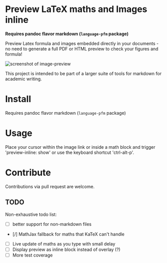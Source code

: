 # Preview LaTeX maths and Images inline

**Requires pandoc flavor markdown (`language-pfm` package)**


Preview Latex formula and images embedded directly in your documents - no need to generate a full PDF or HTML preview to check your figures and formula!

![screenshot of image-preview](https://raw.githubusercontent.com/mangecoeur/preview-inline/master/resources/ScreenShot1.png)

This project is intended to be part of a larger suite of tools for markdown for academic writing.


# Install

Requires pandoc flavor markdown (`language-pfm` package)

# Usage

Place your cursor within the image link or inside a math block and trigger 'preview-inline: show' or use the keyboard shortcut 'ctrl-alt-p'.

# Contribute

Contributions via pull request are welcome.

## TODO

Non-exhaustive todo list:

- [ ] better support for non-markdown files
- [/] MathJax fallback for maths that KaTeX can't handle
- [ ] Live update of maths as you type with small delay
- [ ] Display preview as inline block instead of overlay (?)
- [ ] More test coverage
